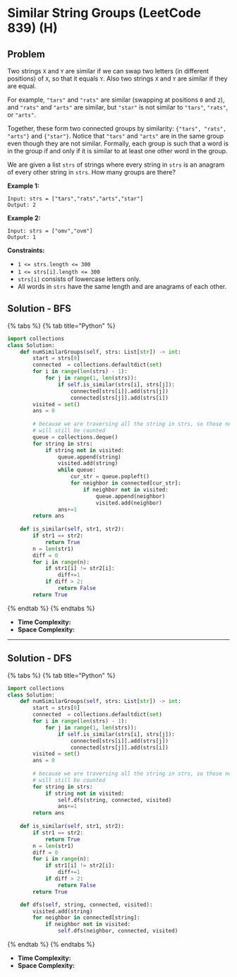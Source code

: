 # Similar String Groups (LeetCode 839) (H)

## Problem

Two strings `X` and `Y` are similar if we can swap two letters (in different positions) of `X`, so that it equals `Y`. Also two strings `X` and `Y` are similar if they are equal.

For example, `"tars"` and `"rats"` are similar (swapping at positions `0` and `2`), and `"rats"` and `"arts"` are similar, but `"star"` is not similar to `"tars"`, `"rats"`, or `"arts"`.

Together, these form two connected groups by similarity: `{"tars", "rats", "arts"}` and `{"star"}`.  Notice that `"tars"` and `"arts"` are in the same group even though they are not similar.  Formally, each group is such that a word is in the group if and only if it is similar to at least one other word in the group.

We are given a list `strs` of strings where every string in `strs` is an anagram of every other string in `strs`. How many groups are there?



**Example 1:**

```
Input: strs = ["tars","rats","arts","star"]
Output: 2
```

**Example 2:**

```
Input: strs = ["omv","ovm"]
Output: 1
```



**Constraints:**

* `1 <= strs.length <= 300`
* `1 <= strs[i].length <= 300`
* `strs[i]` consists of lowercase letters only.
* All words in `strs` have the same length and are anagrams of each other.

## Solution - BFS

{% tabs %}
{% tab title="Python" %}
```python
import collections
class Solution:
    def numSimilarGroups(self, strs: List[str]) -> int:
        start = strs[0]
        connected  = collections.defaultdict(set)
        for i in range(len(strs) - 1):
            for j in range(1, len(strs)):
                if self.is_similar(strs[i], strs[j]):
                    connected[strs[i]].add(strs[j])
                    connected[strs[j]].add(strs[i])
        visited = set()
        ans = 0
       
        # because we are traversing all the string in strs, so those not belongs to connected groups
        # will still be counted
        queue = collections.deque()
        for string in strs:
            if string not in visited:
                queue.append(string)
                visited.add(string)
                while queue:
                    cur_str = queue.popleft()
                    for neighbor in connected[cur_str]:
                        if neighbor not in visited:
                            queue.append(neighbor)
                            visited.add(neighbor)
                ans+=1        
        return ans
    
    def is_similar(self, str1, str2):
        if str1 == str2:
            return True
        n = len(str1)
        diff = 0
        for i in range(n):
            if str1[i] != str2[i]:
                diff+=1
            if diff > 2:
                return False
        return True
```
{% endtab %}
{% endtabs %}

* **Time Complexity:**&#x20;
* **Space Complexity:**

****

## Solution - DFS

{% tabs %}
{% tab title="Python" %}
```python
import collections
class Solution:
    def numSimilarGroups(self, strs: List[str]) -> int:
        start = strs[0]
        connected  = collections.defaultdict(set)
        for i in range(len(strs) - 1):
            for j in range(1, len(strs)):
                if self.is_similar(strs[i], strs[j]):
                    connected[strs[i]].add(strs[j])
                    connected[strs[j]].add(strs[i])
        visited = set()
        ans = 0
       
        # because we are traversing all the string in strs, so those not belongs to connected groups
        # will still be counted
        for string in strs:
            if string not in visited:
                self.dfs(string, connected, visited)
                ans+=1        
        return ans
    
    def is_similar(self, str1, str2):
        if str1 == str2:
            return True
        n = len(str1)
        diff = 0
        for i in range(n):
            if str1[i] != str2[i]:
                diff+=1
            if diff > 2:
                return False
        return True

    def dfs(self, string, connected, visited):
        visited.add(string)
        for neighbor in connected[string]:
            if neighbor not in visited:
                self.dfs(neighbor, connected, visited)

```
{% endtab %}
{% endtabs %}

* **Time Complexity:**&#x20;
* **Space Complexity:**
